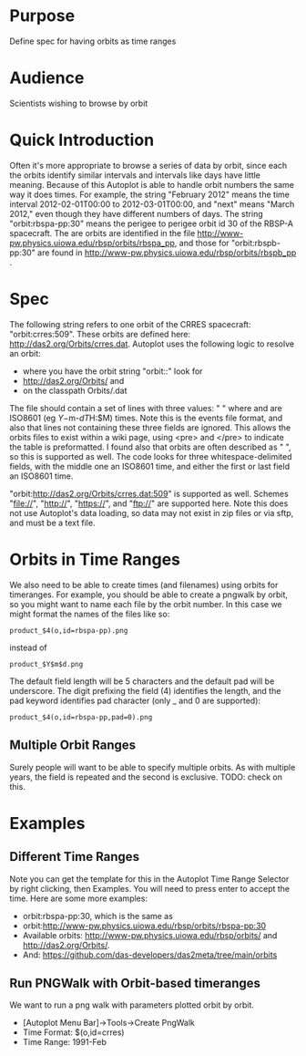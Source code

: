 # Purpose

Define spec for having orbits as time ranges

# Audience

Scientists wishing to browse by orbit

# Quick Introduction

Often it's more appropriate to browse a series of data by orbit, since
each the orbits identify similar intervals and intervals like days have
little meaning. Because of this Autoplot is able to handle orbit numbers
the same way it does times. For example, the string "February 2012"
means the time interval 2012-02-01T00:00 to 2012-03-01T00:00, and "next"
means "March 2012," even though they have different numbers of days. The
string "orbit:rbspa-pp:30" means the perigee to perigee orbit id 30 of
the RBSP-A spacecraft. The are orbits are identified in the file
<http://www-pw.physics.uiowa.edu/rbsp/orbits/rbspa_pp>, and those for
"orbit:rbspb-pp:30" are found in
<http://www-pw.physics.uiowa.edu/rbsp/orbits/rbspb_pp> .

# Spec

The following string refers to one orbit of the CRRES spacecraft:
"orbit:crres:509". These orbits are defined here:
<http://das2.org/Orbits/crres.dat>. Autoplot uses the following logic to
resolve an orbit:

  - where you have the orbit string "orbit:<SCID>:<ORBITID>" look for
  - <http://das2.org/Orbits/><SCID> and
  - on the classpath Orbits/<SCID>.dat

The file should contain a set of lines with three values: "<st> <et>
<NUM>" where <st> and <et> are ISO8601 (eg $Y-$m-$dT$H:$M) times. Note
this is the events file format, and also that lines not containing these
three fields are ignored. This allows the orbits files to exist within a
wiki page, using \<pre\> and \</pre\> to indicate the table is
preformatted. I found also that orbits are often described as "<NUM>
<st> <et>", so this is supported as well. The code looks for three
whitespace-delimited fields, with the middle one an ISO8601 time, and
either the first or last field an ISO8601 time.

"orbit:<http://das2.org/Orbits/crres.dat:509>" is supported as well.
Schemes "<file://>", "<http://>", "<https://>", and "<ftp://>" are
supported here. Note this does not use Autoplot's data loading, so data
may not exist in zip files or via sftp, and must be a text file.

# Orbits in Time Ranges

We also need to be able to create times (and filenames) using orbits for
timeranges. For example, you should be able to create a pngwalk by
orbit, so you might want to name each file by the orbit number. In this
case we might format the names of the files like so:

```
product_$4(o,id=rbspa-pp).png
```

instead of

```
product_$Y$m$d.png
```

The default field length will be 5 characters and the default pad will
be underscore. The digit prefixing the field (4) identifies the length,
and the pad keyword identifies pad character (only \_ and 0 are
supported):

```
product_$4(o,id=rbspa-pp,pad=0).png
```

## Multiple Orbit Ranges

Surely people will want to be able to specify multiple orbits. As with
multiple years, the field is repeated and the second is exclusive. TODO:
check on this.

# Examples

## Different Time Ranges

Note you can get the template for this in the Autoplot Time Range
Selector by right clicking, then Examples. You will need to press enter
to accept the time. Here are some more examples:

  - orbit:rbspa-pp:30, which is the same as
  - orbit:<http://www-pw.physics.uiowa.edu/rbsp/orbits/rbspa-pp:30>
  - Available orbits: <http://www-pw.physics.uiowa.edu/rbsp/orbits/> and
    <http://das2.org/Orbits/>.
  - And: <https://github.com/das-developers/das2meta/tree/main/orbits>

## Run PNGWalk with Orbit-based timeranges

We want to run a png walk with parameters plotted orbit by orbit.

  - \[Autoplot Menu Bar\]-\>Tools-\>Create PngWalk
  - Time Format: $(o,id=crres)
  - Time Range: 1991-Feb

